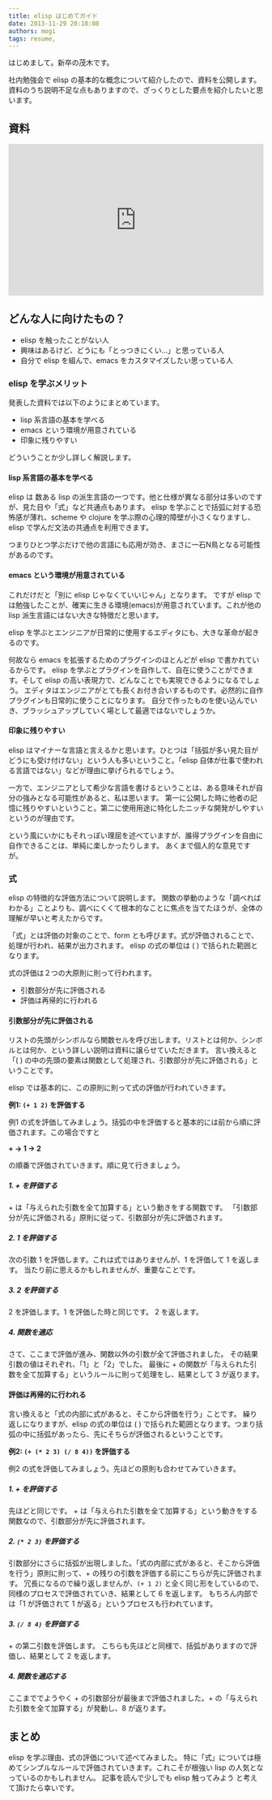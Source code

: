 ```yaml
---
title: elisp はじめてガイド
date: 2013-11-29 20:18:08
authors: mogi
tags: resume, 
---
```

はじめまして。新卒の茂木です。

社内勉強会で elisp の基本的な概念について紹介したので、資料を公開します。
資料のうち説明不足な点もありますので、ざっくりとした要点を紹介したいと思います。

<!--more-->
<h2>資料</h2>
<iframe src="https://docs.google.com/presentation/d/1eIrO5ITgCWIx8YqVHxSTiVzcY5WQFwRD7I8uh-IvPBc/embed?start=false&loop=false&delayms=60000" frameborder="0" width="100%" height="299" allowfullscreen="true" mozallowfullscreen="true" webkitallowfullscreen="true" style="max-width:100%;"></iframe>

<h2>どんな人に向けたもの？</h2>
<ul>
	<li>elisp を触ったことがない人</li>
	<li>興味はあるけど、どうにも「とっつきにくい...」と思っている人</li>
	<li>自分で elisp を組んで、emacs をカスタマイズしたい思っている人</li>
</ul>
<h3>elisp を学ぶメリット</h3>
発表した資料では以下のようにまとめています。
<ul>
	<li>lisp 系言語の基本を学べる</li>
	<li>emacs という環境が用意されている</li>
	<li>印象に残りやすい</li>
</ul>
どういうことか少し詳しく解説します。
<h4>lisp 系言語の基本を学べる</h4>
elisp は 数ある lisp の派生言語の一つです。他と仕様が異なる部分は多いのですが、見た目や「式」など共通点もあります。
elisp を学ぶことで括弧に対する恐怖感が薄れ、scheme や clojure を学ぶ際の心理的障壁が小さくなりますし、elisp で学んだ文法の共通点を利用できます。

つまりひとつ学ぶだけで他の言語にも応用が効き、まさに一石N鳥となる可能性があるのです。
<h4>emacs という環境が用意されている</h4>
これだけだと「別に elisp じゃなくていいじゃん」となります。
ですが elisp では勉強したことが、確実に生きる環境(emacs)が用意されています。これが他の lisp 派生言語にはない大きな特徴だと思います。

elisp を学ぶとエンジニアが日常的に使用するエディタにも、大きな革命が起きるのです。

何故なら emacs を拡張するためのプラグインのほとんどが elisp で書かれているからです。
elisp を学ぶとプラグインを自作して、自在に使うことができます。そして elisp の高い表現力で、どんなことでも実現できるようになるでしょう。
エディタはエンジニアがとても長くお付き合いするものです。必然的に自作プラグインも日常的に使うことになります。
自分で作ったものを使い込んでいき、ブラッシュアップしていく場として最適ではないでしょうか。
<h4>印象に残りやすい</h4>
elisp はマイナーな言語と言えるかと思います。ひとつは「括弧が多い見た目がどうにも受け付けない」という人も多いということ。「elisp 自体が仕事で使われる言語ではない」などが理由に挙げられるでしょう。

一方で、エンジニアとして希少な言語を書けるということは、ある意味それが自分の強みとなる可能性があると、私は思います。
第一に公開した時に他者の記憶に残りやすいということ。第二に使用用途に特化したニッチな開発がしやすいというのが理由です。

という風にいかにもそれっぽい理屈を述べていますが、誰得プラグインを自由に自作できることは、単純に楽しかったりします。
あくまで個人的な意見ですが。
<h3>式</h3>
elisp の特徴的な評価方法について説明します。
関数の挙動のような「調べればわかる」ことよりも、調べにくくて根本的なことに焦点を当てたほうが、全体の理解が早いと考えたからです。

「式」とは評価の対象のことで、form とも呼びます。式が評価されることで、処理が行われ、結果が出力されます。
elisp の式の単位は ( ) で括られた範囲となります。

式の評価は２つの大原則に則って行われます。
<ul>
	<li>引数部分が先に評価される</li>
	<li>評価は再帰的に行われる</li>
</ul>
<h4>引数部分が先に評価される</h4>
リストの先頭がシンボルなら関数セルを呼び出します。リストとは何か、シンボルとは何か、という詳しい説明は資料に譲らせていただきます。
言い換えると「( ) の中の先頭の要素は関数として処理され、引数部分が先に評価される」ということです。

elisp では基本的に、この原則に則って式の評価が行われていきます。

<strong>例1: <code>(+ 1 2)</code> を評価する</strong>

例1 の式を評価してみましょう。括弧の中を評価すると基本的には前から順に評価されます。この場合ですと

<strong>+ → 1 → 2</strong>

の順番で評価されていきます。順に見て行きましょう。
<h5>1. + を評価する</h5>
+ は「与えられた引数を全て加算する」という動きをする関数です。
「引数部分が先に評価される」原則に従って、引数部分が先に評価されます。
<h5>2. 1 を評価する</h5>
次の引数 1 を評価します。これは式ではありませんが、1 を評価して 1 を返します。
当たり前に思えるかもしれませんが、重要なことです。
<h5>3. 2 を評価する</h5>
2 を評価します。1 を評価した時と同じです。
2 を返します。
<h5>4. 関数を適応</h5>
さて、ここまで評価が進み、関数以外の引数が全て評価されました。
その結果引数の値はそれぞれ、「1」と「2」でした。
最後に + の関数が「与えられた引数を全て加算する」というルールに則って処理をし、結果として 3 が返ります。
<h4>評価は再帰的に行われる</h4>
言い換えると「式の内部に式があると、そこから評価を行う」ことです。
繰り返しになりますが、elisp の式の単位は ( ) で括られた範囲となります。つまり括弧の中に括弧があったら、先にそちらが評価されるということです。

<strong>例2: <code>(+ (* 2 3) (/ 8 4))</code> を評価する</strong>

例2 の式を評価してみましょう。先ほどの原則も合わせてみていきます。
<h5>1. + を評価する</h5>
先ほどと同じです。
+ は「与えられた引数を全て加算する」という動きをする関数なので、引数部分が先に評価されます。
<h5>2. <code>(* 2 3)</code> を評価する</h5>
引数部分にさらに括弧が出現しました。「式の内部に式があると、そこから評価を行う」原則に則って、+ の残りの引数を評価する前にこちらが先に評価されます。
冗長になるので繰り返しませんが、<code>(+ 1 2)</code> と全く同じ形をしているので、同様のプロセスで評価されていき、結果として 6 を返します。
もちろん内部では「1 が評価されて 1 が返る」というプロセスも行われています。
<h5>3. <code>(/ 8 4)</code> を評価する</h5>
+ の第二引数を評価します。
こちらも先ほどと同様で、括弧がありますので評価し、結果として 2 を返します。
<h5>4. 関数を適応する</h5>
ここまででようやく + の引数部分が最後まで評価されました。+ の「与えられた引数を全て加算する」が発動し、8 が返ります。
<h2>まとめ</h2>
elisp を学ぶ理由、式の評価について述べてみました。
特に「式」については極めてシンプルなルールで評価されていきます。これこそが根強い lisp の人気となっているのかもしれません。
記事を読んで少しでも elisp 触ってみよう と考えて頂けたら幸いです。